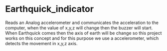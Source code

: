 # Earthquick_indicator

Reads an Analog accelerometer and communicates the acceleration to the computer, when the value of x,y,z will change then the buzzer will start.
When Earthquick comes then the axis of earth will be change so this project works on this concept and for this purpose we use a accelerometer, which detects the movement in x,y,z axis.
